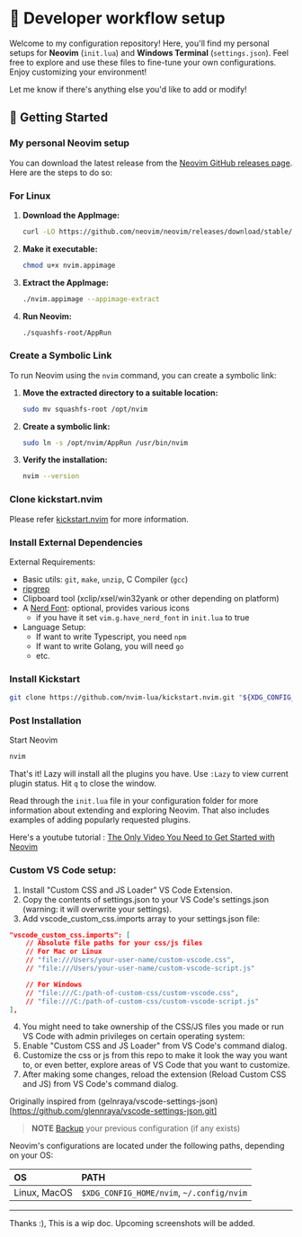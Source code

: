# 🎨 Developer workflow setup

Welcome to my configuration repository! Here, you'll find my personal setups for **Neovim** (`init.lua`) and **Windows Terminal** (`settings.json`). Feel free to explore and use these files to fine-tune your own configurations. Enjoy customizing your environment!

Let me know if there's anything else you'd like to add or modify!

## 🚀 Getting Started

### My personal Neovim setup 

You can download the latest release from the [Neovim GitHub releases page](https://github.com/neovim/neovim/releases/tag/stable). Here are the steps to do so:

### For Linux

1. **Download the AppImage:**
   ```bash
   curl -LO https://github.com/neovim/neovim/releases/download/stable/nvim.appimage
   ```
2. **Make it executable:**
   ```bash
   chmod u+x nvim.appimage
   ```
3. **Extract the AppImage:**
   ```bash
   ./nvim.appimage --appimage-extract
   ```
4. **Run Neovim:**
   ```bash
   ./squashfs-root/AppRun
   ```
### Create a Symbolic Link

To run Neovim using the `nvim` command, you can create a symbolic link:

1. **Move the extracted directory to a suitable location:**
   ```bash
   sudo mv squashfs-root /opt/nvim
   ```
2. **Create a symbolic link:**
   ```bash
   sudo ln -s /opt/nvim/AppRun /usr/bin/nvim
   ```
3. **Verify the installation:**
   ```bash
   nvim --version
   ```
### Clone kickstart.nvim   
   
Please refer [kickstart.nvim](https://github.com/nvim-lua/kickstart.nvim) for more information.

### Install External Dependencies

External Requirements:
- Basic utils: `git`, `make`, `unzip`, C Compiler (`gcc`)
- [ripgrep](https://github.com/BurntSushi/ripgrep#installation)
- Clipboard tool (xclip/xsel/win32yank or other depending on platform)
- A [Nerd Font](https://www.nerdfonts.com/): optional, provides various icons
  - if you have it set `vim.g.have_nerd_font` in `init.lua` to true
- Language Setup:
  - If want to write Typescript, you need `npm`
  - If want to write Golang, you will need `go`
  - etc.

### Install Kickstart
```sh
git clone https://github.com/nvim-lua/kickstart.nvim.git "${XDG_CONFIG_HOME:-$HOME/.config}"/nvim
```

### Post Installation

Start Neovim

```sh
nvim
```

That's it! Lazy will install all the plugins you have. Use `:Lazy` to view current plugin status. Hit `q` to close the window.

Read through the `init.lua` file in your configuration folder for more information about extending and exploring Neovim. That also includes examples of adding popularly requested plugins.

Here's a youtube tutorial : [The Only Video You Need to Get Started with Neovim](https://www.youtube.com/watch?v=m8C0Cq9Uv9o)

### Custom VS Code setup:

1. Install "Custom CSS and JS Loader" VS Code Extension.
2. Copy the contents of settings.json to your VS Code's settings.json (warning: it will overwrite your settings).
3. Add vscode_custom_css.imports array to your settings.json file:
```json
"vscode_custom_css.imports": [
    // Absolute file paths for your css/js files
    // For Mac or Linux
    // "file:///Users/your-user-name/custom-vscode.css",
    // "file:///Users/your-user-name/custom-vscode-script.js"

    // For Windows
    // "file:///C:/path-of-custom-css/custom-vscode.css",
    // "file:///C:/path-of-custom-css/custom-vscode-script.js"
],
```
4. You might need to take ownership of the CSS/JS files you made or run VS Code with admin privileges on certain operating system:
5. Enable "Custom CSS and JS Loader" from VS Code's command dialog.
6. Customize the css or js from this repo to make it look the way you want to, or even better, explore areas of VS Code that you want to customize.
7. After making some changes, reload the extension (Reload Custom CSS and JS) from VS Code's command dialog.

Originally inspired from (gelnraya/vscode-settings-json)[https://github.com/glennraya/vscode-settings-json.git]

> **NOTE**
> [Backup](#FAQ) your previous configuration (if any exists)

Neovim's configurations are located under the following paths, depending on your OS:

| OS | PATH |
| :- | :--- |
| Linux, MacOS | `$XDG_CONFIG_HOME/nvim`, `~/.config/nvim` |

---
Thanks :), This is a wip doc.
Upcoming screenshots will be added.
